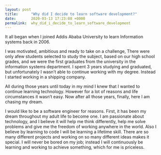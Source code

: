 ```yaml
---
layout: post
title:      "Why did I decide to learn software development?"
date:       2020-03-13 17:23:08 +0000
permalink:  why_did_i_decide_to_learn_software_development
---
```



It all began when I joined Addis Ababa University to learn Information systems back in 2006.

I was motivated, ambitious and ready to take on a challenge, There were only  afew students selected to study the subject, based on our high school grades, and we were the first graduates from the university in the  information systems department. I spent 3 years studying and graduated, but unfortunately I wasn’t able to continue working with my degree. Instead I started working in a shipping company.

All during those years until today in my mind I knew that I wanted to continue learning technology. However for a lot of reasons and life circumstances it wasn’t easy. Now after all those years, finally, here I am chasing my dream.

I would like to be a software engineer for reasons. First, it has been my dream throughout my adult life to become one. I am passionate about technology, and I believe it will help me think differently, help me solve problems and give me the freedom of working anywhere in the world.  Also I believe by learning to code I  will be learning a lifetime skill. There are so many different projects and working on so many different ideas makes it special. I will never be bored on my job; instead I will continuously be learning and working to achieve something, which for me is priceless.  


